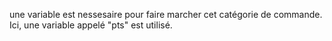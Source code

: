 une variable est nessesaire pour faire marcher cet catégorie de commande. Ici, une variable appelé "pts" est utilisé. 
